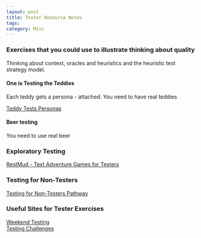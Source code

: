 ```yaml
---
layout: post
title: Tester Resource Notes
tags: 
category: Misc
---
```


### Exercises that you could use to illustrate thinking about quality

Thinking about context, oracles and heuristics and the heuristic test strategy model. 

#### One is Testing the Teddies 

Each teddy gets a persona - attached. 
You need to have real teddies 


<a href="{{ site.url }}/assets/files/documents/Teddy-Tests.zip">Teddy Tests Personas</a>

#### Beer testing  

You need to use real beer  

### Exploratory Testing  

[RestMud - Text Adventure Games for Testers](http://compendiumdev.co.uk/)  

### Testing for Non-Testers   

[Testing for Non-Testers Pathway](http://katrinatester.blogspot.co.nz/2015/11/testing-for-non-testers-pathway.html)  


### Useful Sites for Tester Exercises

[Weekend Testing](http://weekendtesting.com/)  
[Testing Challenges](http://testing-challenges.org/)  
